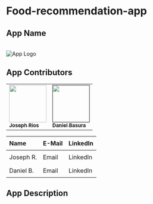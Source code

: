 # Food-recommendation-app

## App Name 

<span style="font-size: 2rem; font-weight: bold;"></span>
<br>
<img src="" alt="App Logo" class="app-logo">


## App Contributors
<!--- Pictures of team members --->
<p align="center">
<table>
  <tbody>
    <tr>
      <td allign="center"><a href="https://github.com/jr80861n"><img src="https://avatars.githubusercontent.com/u/70288465?v=4" width="100px;" alt=""/><br/><sub><b>Joseph Rios</b></sub></a><br/></td>
       <td allign="center"><a href=""><img src="" width="100px;" alt=""/><br/><sub><b>Daniel Basura</b></sub></a><br/></td>
     </tr>
    </tbody>
   </table>
  </p>
  
<!--- Team Photos and information --->
<table style="border-collapse: collapse; width: 100%; max-width: 600px; margin: 0 auto;">
  <thread>
    <tr>
      <th style="text-align: left; padding: 8px;">Name</th>
      <th style="text-align: left; padding: 8px;">E-Mail</th>
      <th style="text-align: left; padding: 8px;">LinkedIn</th>
    </tr>
  </thread>
  <tbody>
    <tr>
      <td style="text-align: left; padding: 8px;">Joseph R.</td>
      <td style="text-align: left; padding: 8px;"><a href="mailto:jr80861n@pace.edu" style="text-decoration: none;">Email</a></td>
      <td style="text-align: left; padding: 8px;"><a href="https://www.linkedin.com/in/joseph-rios-1733a11b7/" style="text-decoration: none;">LinkedIn<a/></td>
    </tr>
    <tr>
      <td style="text-align: left; padding: 8px;">Daniel B.</td>
      <td style="text-align: left; padding: 8px;"><a href="mailto:db23354n@pace.edu" style="text-decoration: none;">Email</a></td>
      <td style="text-align: left; padding: 8px;"><a href="https://www.linkedin.com/in/daniel-basora-772988255/" style="text-decoration: none;">LinkedIn<a/></td>
    </tr>
  </tbody>
 </table>
 
 ## App Description
      
    
